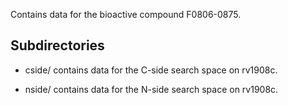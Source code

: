 Contains data for the bioactive compound F0806-0875.

## Subdirectories

- cside/ contains data for the C-side search space on rv1908c.

- nside/ contains data for the N-side search space on rv1908c.

